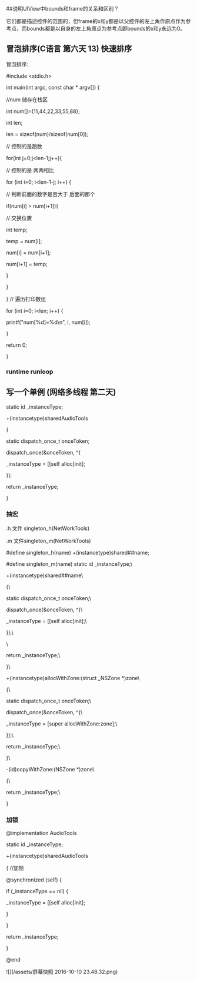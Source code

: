 ##说明UIView中bounds和frame的关系和区别？

它们都是描述控件的范围的，但frame的x和y都是以父控件的左上角作原点作为参考点，而bounds都是以自身的左上角原点为参考点即bounds的x和y永远为0。


## 冒泡排序(C语言 第六天 13)  快速排序

冒泡排序:

\#include <stdio.h>

int main(int argc, const char * argv[]) {

 //num 储存在栈区

 int num[]={11,44,22,33,55,88};

 int len;

 len = sizeof(num)/sizeof(num[0]);



 // 控制的是趟数

 for(int j=0;j<len-1;j++){

 // 控制的是 两两相比

 for (int i=0; i<len-1-j; i++) {

 // 判断前面的数字是否大于 后面的那个

 if(num[i] > num[i+1]){

 // 交换位置

 int temp;

 temp = num[i];

 num[i] = num[i+1];

 num[i+1] = temp;

 }

 }

 }
 // 遍历打印数组

 for (int i=0; i<len; i++) {

 printf("num[%d]=%d\n", i, num[i]);

 }

 return 0;

}

### runtime  runloop

## 写一个单例 (网络多线程 第二天)

static id _instanceType;

+(instancetype)sharedAudioTools

{

 static dispatch_once_t onceToken;

 dispatch_once(&onceToken, ^{

 _instanceType = [[self alloc]init];

 });



 return _instanceType;

}



### 抽宏

.h 文件
singleton_h(NetWorkTools)

.m 文件singleton_m(NetWorkTools)

\#define singleton_h(name) +(instancetype)shared##name;


\#define singleton_m(name) static id _instanceType;\

+(instancetype)shared##name\

{\

 static dispatch_once_t onceToken;\

 dispatch_once(&onceToken, ^{\

 _instanceType = [[self alloc]init];\

 });\

 \

 return _instanceType;\

}\

+(instancetype)allocWithZone:(struct _NSZone *)zone\

{\

 static dispatch_once_t onceToken;\

 dispatch_once(&onceToken, ^{\

 _instanceType = [super allocWithZone:zone];\

 });\

 return _instanceType;\

}\

-(id)copyWithZone:(NSZone *)zone\

{\

 return _instanceType;\

}


### 加锁 

 @implementation AudioTools 

static id _instanceType;

+(instancetype)sharedAudioTools

{
 //加锁

 @synchronized (self) {

 if (_instanceType == nil) {

 _instanceType = [[self alloc]init];

 }

 }

 return _instanceType;

}

@end


![](/assets/屏幕快照 2016-10-10 23.48.32.png)
 








